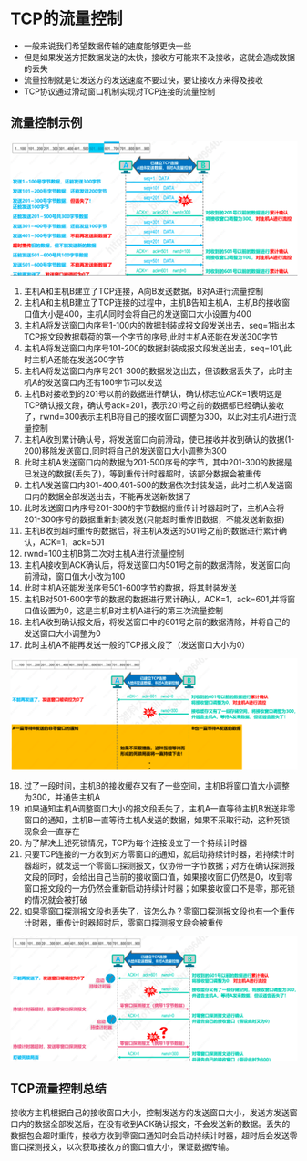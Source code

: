# TCP的流量控制
* 一般来说我们希望数据传输的速度能够更快一些
* 但是如果发送方把数据发送的太快，接收方可能来不及接收，这就会造成数据的丢失
* 流量控制就是让发送方的发送速度不要过快，要让接收方来得及接收
* TCP协议通过滑动窗口机制实现对TCP连接的流量控制

## 流量控制示例
![](../pic/network_protocol/tcpliuliangkongzhi.png)

1. 主机A和主机B建立了TCP连接，A向B发送数据，B对A进行流量控制
2. 主机A和主机B建立了TCP连接的过程中，主机B告知主机A，主机B的接收窗口值大小是400，主机A同时会将自己的发送窗口大小设置为400
3. 主机A将发送窗口内序号1-100内的数据封装成报文段发送出去，seq=1指出本TCP报文段数据载荷的第一个字节的序号,此时主机A还能在发送300字节
4. 主机A将发送窗口内序号101-200的数据封装成报文段发送出去，seq=101,此时主机A还能在发送200字节
5. 主机A将发送窗口内序号201-300的数据发送出去，但该数据丢失了，此时主机A的发送窗口内还有100字节可以发送
6. 主机B对接收到的201号以前的数据进行确认，确认标志位ACK=1表明这是TCP确认报文段，确认号ack=201，表示201号之前的数据都已经确认接收了，rwnd=300表示主机B将自己的接收窗口调整为300，以此对主机A进行流量控制
7. 主机A收到累计确认号，将发送窗口向前滑动，使已接收并收到确认的数据(1-200)移除发送窗口,同时将自己的发送窗口大小调整为300
8. 此时主机A发送窗口内的数据为201-500序号的字节，其中201-300的数据是已发送的数据(丢失了)，等到重传计时器超时，该部分数据会被重传
9. 主机A发送窗口内301-400,401-500的数据依次封装发送，此时主机A发送窗口内的数据全部发送出去，不能再发送新数据了
10. 此时发送窗口内序号201-300的字节数据的重传计时器超时了，主机A会将201-300序号的数据重新封装发送(只能超时重传旧数据，不能发送新数据)
11. 主机B收到超时重传的数据后，将主机A发送的501号之前的数据进行累计确认，ACK=1，ack=501
12. rwnd=100主机B第二次对主机A进行流量控制
13. 主机A接收到ACK确认后，将发送窗口内501号之前的数据清除，发送窗口向前滑动，窗口值大小改为100
14. 此时主机A还能发送序号501-600字节的数据，将其封装发送
15. 主机B对501-600字节的数据的数据进行累计确认，ACK=1，ack=601,并将窗口值设置为0，这是主机B对主机A进行的第三次流量控制
16. 主机A收到确认报文后，将发送窗口中的601号之前的数据清除，并将自己的发送窗口大小调整为0
17. 此时主机A不能再发送一般的TCP报文段了（发送窗口大小为0）

![](../pic/network_protocol/tcpliuliangkongzhi2.png)

18. 过了一段时间，主机B的接收缓存又有了一些空间，主机B将窗口值大小调整为300，并通告主机A
19. 如果通知主机A调整窗口大小的报文段丢失了，主机A一直等待主机B发送非零窗口的通知，主机B一直等待主机A发送的数据，如果不采取行动，这种死锁现象会一直存在
20. 为了解决上述死锁情况，TCP为每个连接设立了一个持续计时器
21. 只要TCP连接的一方收到对方零窗口的通知，就启动持续计时器，若持续计时器超时，就发送一个零窗口探测报文，仅协带一字节数据；对方在确认探测报文段的同时，会给出自己当前的接收窗口值，如果接收窗口仍然是0，收到零窗口报文段的一方仍然会重新启动持续计时器；如果接收窗口不是零，那死锁的情况就会被打破
22. 如果零窗口探测报文段也丢失了，该怎么办？零窗口探测报文段也有一个重传计时器，重传计时器超时后，零窗口探测报文段会被重传

![](../pic/network_protocol/tcpliuliangkongzhi3.png)

## TCP流量控制总结
接收方主机根据自己的接收窗口大小，控制发送方的发送窗口大小，发送方发送窗口内的数据全部发送后，在没有收到ACK确认报文，不会发送新的数据。丢失的数据包会超时重传，接收方收到零窗口通知时会启动持续计时器，超时后会发送零窗口探测报文，以次获取接收方的窗口值大小，保证数据传输。
